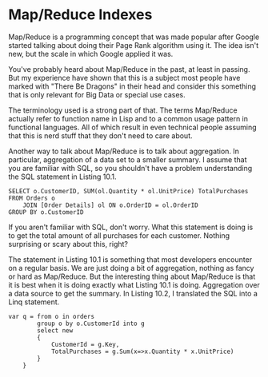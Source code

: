 
# Map/Reduce Indexes

Map/Reduce is a programming concept that was made popular after Google started talking about doing their Page Rank algorithm using it. The idea isn't new, but the scale in which Google applied it was.

You've probably heard about Map/Reduce in the past, at least in passing. But my experience have shown that this is a subject most people have marked with "There Be Dragons" in their head and consider this something that is only relevant for Big Data or special use cases.

The terminology used is a strong part of that. The terms Map/Reduce actually refer to function name in Lisp and to a common usage pattern in functional languages. All of which result in even technical people assuming that this is nerd stuff that they don't need to care about.

Another way to talk about Map/Reduce is to talk about aggregation. In particular, aggregation of a data set to a smaller summary. I assume that you are familiar with SQL, so you shouldn't have a problem understanding the SQL statement in Listing 10.1.

```{caption="{Aggregation using GROUP BY in SQL}" .sql}
SELECT o.CustomerID, SUM(ol.Quantity * ol.UnitPrice) TotalPurchases 
FROM Orders o 
	JOIN [Order Details] ol ON o.OrderID = ol.OrderID
GROUP BY o.CustomerID
```
If you aren't familiar with SQL, don't worry. What this statement is doing is to get the total amount of all purchases for each customer. Nothing surprising or scary about this, right?

The statement in Listing 10.1 is something that most developers encounter on a regular basis. We are just doing a bit of aggregation, nothing as fancy or hard as Map/Reduce. But the interesting thing about Map/Reduce is that it is best when it is doing exactly what Listing 10.1 is doing. Aggregation over a data source to get the summary. In Listing 10.2, I translated the SQL into a Linq statement.

```{caption="{Aggregation using GroupBy in Linq}" .cs}
var q = from o in orders
		group o by o.CustomerId into g
		select new 
		{
			CustomerId = g.Key,
			TotalPurchases = g.Sum(x=>x.Quantity * x.UnitPrice)
		}
	}
```
